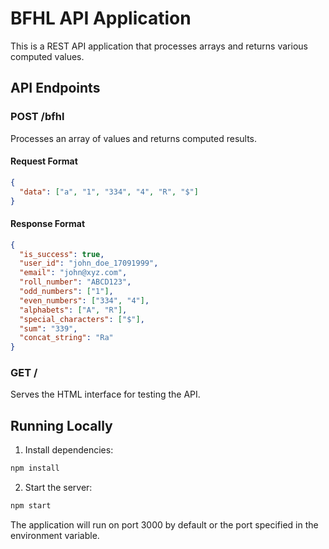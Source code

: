 # BFHL API Application

This is a REST API application that processes arrays and returns various computed values.

## API Endpoints

### POST /bfhl

Processes an array of values and returns computed results.

#### Request Format
```json
{
  "data": ["a", "1", "334", "4", "R", "$"]
}
```

#### Response Format
```json
{
  "is_success": true,
  "user_id": "john_doe_17091999",
  "email": "john@xyz.com",
  "roll_number": "ABCD123",
  "odd_numbers": ["1"],
  "even_numbers": ["334", "4"],
  "alphabets": ["A", "R"],
  "special_characters": ["$"],
  "sum": "339",
  "concat_string": "Ra"
}
```

### GET /

Serves the HTML interface for testing the API.

## Running Locally

1. Install dependencies:
```bash
npm install
```

2. Start the server:
```bash
npm start
```

The application will run on port 3000 by default or the port specified in the environment variable.
